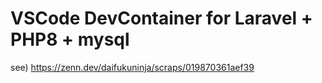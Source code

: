 # VSCode DevContainer for Laravel + PHP8 + mysql

see) https://zenn.dev/daifukuninja/scraps/019870361aef39